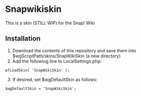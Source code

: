 # Snapwikiskin
This is a skin (STILL WIP) for the Snap! Wiki

## Installation
1. Download the contents of this repository and save them into $wgScriptPath/skins/SnapWikiSkin (a new directory)
2. Add the following line to LocalSettings.php:
```
wfLoadSkin( 'SnapWikiSkin' );
```
3. If desired, set $wgDefaultSkin as follows:
```
$wgDefaultSkin = 'SnapWikiSkin';
```
